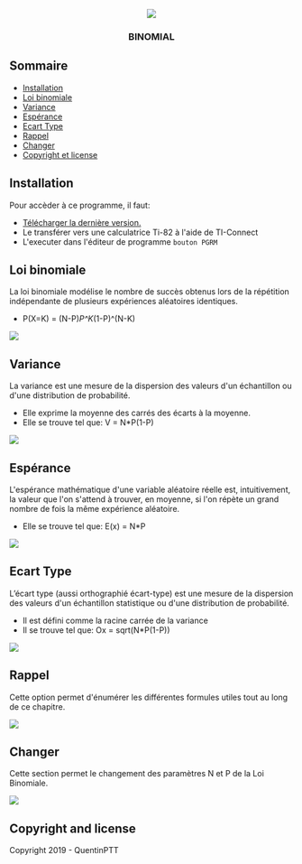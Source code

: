 <p align="center">
  <img src="https://image.noelshack.com/fichiers/2019/30/5/1564132992-wabbitemu-odkugk6qrd.png">
</p>
<h3 align="center">BINOMIAL</h3>




## Sommaire

- [Installation](#installation)
- [Loi binomiale](#loi-binomiale)
- [Variance](#variance)
- [Espérance](#esperance)
- [Ecart Type](#ecart-type)
- [Rappel](#rappel)
- [Changer](#changer)
- [Copyright et license](#copyright-and-license)


## Installation

Pour accèder à ce programme, il faut:

- [Télécharger la dernière version.](https://github.com/twbs/bootstrap/archive/v4.3.1.zip)
- Le transférer vers une calculatrice Ti-82 à l'aide de TI-Connect
- L'executer dans l'éditeur de programme `bouton PGRM`

## Loi binomiale

La loi binomiale modélise le nombre de succès obtenus lors de la répétition indépendante de plusieurs expériences aléatoires identiques.
 - P(X=K) = (N-P)*P^K*(1-P)^(N-K)
 <img src="https://image.noelshack.com/fichiers/2019/30/5/1564134172-rwhrcgl4k2.png">

## Variance

La variance est une mesure de la dispersion des valeurs d'un échantillon ou d'une distribution de probabilité. 
- Elle exprime la moyenne des carrés des écarts à la moyenne.
- Elle se trouve tel que: V = N*P(1-P)
<img src="https://image.noelshack.com/fichiers/2019/30/5/1564132992-wabbitemu-odkugk6qrd.png">

## Espérance

L'espérance mathématique d'une variable aléatoire réelle est, intuitivement, la valeur que l'on s'attend à trouver, en moyenne, si l'on répète un grand nombre de fois la même expérience aléatoire.
- Elle se trouve tel que: E(x) = N*P

<img src="https://image.noelshack.com/fichiers/2019/30/5/1564133607-l7xwiq1ckc.png">


## Ecart Type

L’écart type (aussi orthographié écart-type) est une mesure de la dispersion des valeurs d'un échantillon statistique ou d'une distribution de probabilité. 
- Il est défini comme la racine carrée de la variance
- Il se trouve tel que: Ox = sqrt(N*P(1-P))

<img src="https://image.noelshack.com/fichiers/2019/30/5/1564133791-v0zpofliqm.png">

## Rappel

Cette option permet d'énumérer les différentes formules utiles tout au long de ce chapitre.

<img src="https://image.noelshack.com/fichiers/2019/30/5/1564133865-pvhp0t75m1.png">

## Changer

Cette section permet le changement des paramètres N et P de la Loi Binomiale.

<img src="https://image.noelshack.com/fichiers/2019/30/5/1564133949-mr1gws0l8j.png">

## Copyright and license

Copyright 2019 - QuentinPTT

